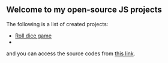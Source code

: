 ## Welcome to my open-source JS projects

The following is a list of created projects:

- [Roll dice game](https://amin-norollah.github.io/JS-code/Games/RollDice)
- 

and you can access the source codes from [this link](https://github.com/amin-norollah/JS-code).
